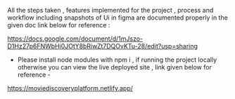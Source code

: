 All the steps taken , features implemented for the project , process and workflow including snapshots of Ui in figma are documented properly in the given doc link below for reference :

https://docs.google.com/document/d/1mJszo-D1Hz27p6FNWbHi0JOtY8bRiwZt7DQOvKTu-28/edit?usp=sharing

* Please install node modules with npm i , if running the project locally otherwise you can view the live deployed site , link given below for reference - 

https://moviediscoveryplatform.netlify.app/
